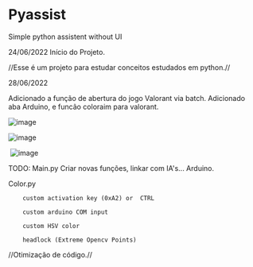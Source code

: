 # Pyassist
Simple python assistent without UI

24/06/2022
Início do Projeto.

//Esse é um projeto para estudar conceitos estudados em python.//

28/06/2022

Adicionado a função de abertura do jogo Valorant via batch.
Adicionado aba Arduino, e funcão coloraim para valorant.

![image](https://user-images.githubusercontent.com/67298422/176287737-3560a047-97f3-4acc-9693-42f22c1e3a3c.png)

![image](https://user-images.githubusercontent.com/67298422/176287895-fbaa20b2-b4ae-4944-8e5d-ab2a77e10916.png)

<img> ![image](https://user-images.githubusercontent.com/67298422/176273544-a1b2eb77-9993-4e89-b6d5-96364ffa7372.png) </img>





TODO: 
Main.py
  Criar novas funções, linkar com IA's...
  Arduino.

Color.py

        custom activation key (0xA2) or  CTRL
        
        custom arduino COM input
        
        custom HSV color
        
        headlock (Extreme Opencv Points)  

//Otimização de código.//
